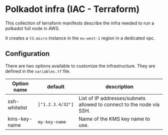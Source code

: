 # Polkadot infra (IAC - Terraform)

This collection of terraform manifests describe the infra needed to run a polkadot full node in AWS.

It creates a `t3.micro` instance in the `eu-west-1` region in a dedicated vpc.

## Configuration

There are two options available to customize the infrastructure. They are defined in the `variables.tf` file.

| Option name   | default          | description                                                          |
|---------------|------------------|----------------------------------------------------------------------|
| ssh-whitelist | `["1.2.3.4/32"]` | List of IP addresses/subnets allowed to connect to the node via SSH. |
| kms-key-name  |   `my-key-name`  | Name of the KMS key name to use.                                     |
